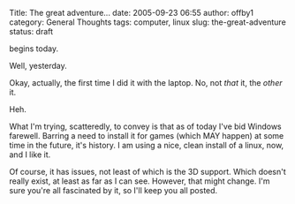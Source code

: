 Title: The great adventure...
date: 2005-09-23 06:55
author: offby1
category: General Thoughts
tags: computer, linux
slug: the-great-adventure
status: draft

begins today.

Well, yesterday.

Okay, actually, the first time I did it with the laptop. No, not _that_ it, the _other_ it.

Heh.

What I'm trying, scatteredly, to convey is that as of today I've bid Windows farewell. Barring a need to install it for games (which MAY happen) at some time in the future, it's history. I am using a nice, clean install of a linux, now, and I like it.

Of course, it has issues, not least of which is the 3D support. Which doesn't really exist, at least as far as I can see. However, that might change. I'm sure you're all fascinated by it, so I'll keep you all posted.
